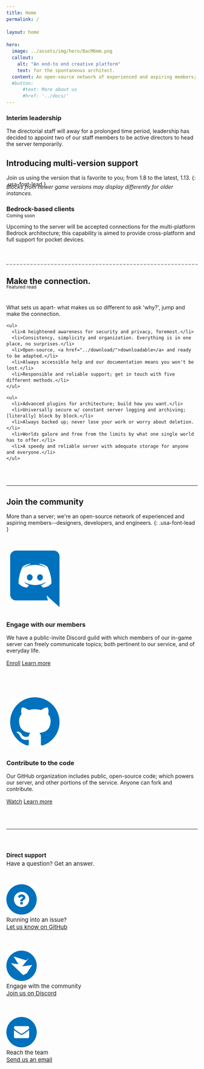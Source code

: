 ```yaml
---
title: Home
permalink: /

layout: home

hero:
  image: ../assets/img/hero/BacM6mm.png
  callout:
    alt: "An end-to end creative platform"
    text: for the spontaneous architect.
  content: An open-source network of experienced and aspiring members; designers, developers, and engineers establishing an environment for freedom.
  #button:
      #text: More about us
      #href: '../docs/'
---
```


<div class="usa-alert usa-alert-warning">
    <div class="usa-alert-body">
        <h3 class="usa-alert-heading">Interim leadership</h3>
        <p class="usa-alert-text">The directorial staff will away for a prolonged time period, leadership has decided to appoint two of our staff members to be active directors to head the server temporarily. </p>
    </div>
</div>

## Introducing multi-version support

Join us using the version that is favorite to you; from 1.8 to the latest, 1.13.
{: .usa-font-lead }

<h6 style="margin-top:-1.5rem; margin-bottom: 0; text-transform: none;">Blocks from newer game versions may display differently for older instances.</h6>

### Bedrock-based clients
<span class="usa-label" style="font-size: 12px; position: absolute; margin-top: -1rem;">Coming soon</span>

<p style="margin-top: 2em;">Upcoming to the server will be accepted connections for the multi-platform Bedrock architecture; this capability is aimed to provide cross-platform and full support for pocket devices.</p>

<hr style="margin-top: 3.5rem; border-top: 3px dashed #aeb0b5; background: #fff; color: #fff">

## Make the connection.
<span class="usa-label" style="font-size: 12px; position: absolute; margin-top: -1.4rem;">Featured read</span>

<p class="usa-font-lead" style="margin-top: 3rem;">What sets us apart- what makes us so different to ask 'why?', jump and make the connection.</p>

<div class="usa-grid-full">
  <div class="usa-width-one-third">

    <ul>
      <li>A heightened awareness for security and privacy, foremost.</li>
      <li>Consistency, simplicity and organization. Everything is in one place, no surprises.</li>
      <li>Open-source, <a href="../download/">downloadable</a> and ready to be adapted.</li>
      <li>Always accessible help and our documentation means you won't be lost.</li>
      <li>Responsible and reliable support; get in touch with five different methods.</li>
    </ul>

  </div>
  <div class="usa-width-one-third">

    <ul>
      <li>Advanced plugins for architecture; build how you want.</li>
      <li>Universally secure w/ constant server logging and archiving; [literally] block by block.</li>
      <li>Always backed up; never lose your work or worry about deletion.</li>
      <li>Worlds galore and free from the limits by what one single world has to offer.</li>
      <li>A speedy and reliable server with adequate storage for anyone and everyone.</li>
    </ul>

  </div>
</div>

<hr style="margin-top: 4rem;">

## Join the community
More than a server; we're an open-source network of experienced and aspiring members--designers, developers, and engineers.
{: .usa-font-lead }

<div class="usa-grid" style="padding-top: 1.5rem !important; padding: 0;">
	<div class="usa-width-one-sixth" style="max-width: 13rem; margin-right: 3rem;">
		<img class="footer-main-img" src="../assets/img/svg/discord.svg" alt="" style="width: 130px; padding: 10px;">
	</div>
	<div class="usa-width-five-sixths footer-content">
		<h3>Engage with our members</h3>
		<p style="margin-bottom: 1rem; max-width: 65rem;">We have a public-invite Discord guild with which members of our in-game server can freely communicate topics; both pertinent to our service, and of everyday life.</p>
		<a class="usa-button usa-button" href="../discord">Enroll</a>
    <a class="usa-button usa-button-secondary" href="../docs/#guild">Learn more</a>
        </div>
</div>

<div class="usa-grid" style="padding-top: 4.5rem !important; padding: 0;">
	<div class="usa-width-one-sixth" style="max-width: 13rem; margin-right: 3rem;">
		<img class="footer-main-img" src="../assets/img/svg/github.svg" alt="" style="width: 130px; padding: 10px;">
	</div>
	<div class="usa-width-five-sixths footer-content">
		<h3>Contribute to the code</h3>
		<p style="margin-bottom: 1rem; max-width: 65rem;">Our GitHub organization includes public, open-source code; which powers our server, and other portions of the service. Anyone can fork and contribute.</p>
		<a class="usa-button usa-button" href="../github">Watch</a>
    <a class="usa-button usa-button-secondary" href="../library/developer">Learn more</a>
        </div>
</div>

<hr style="margin-top: 4rem;">

<div class="usa-grid-full footer-contact-links" style="font-size: 15px !important;">
	<div class="usa-width-one-fourth" style="padding-top: 1.5rem; padding-bottom: 1rem;">
		<h4 style="margin-bottom: 0.2rem;">Direct support</h4>
		<p style="margin: 0;">Have a question? Get an answer.</p>
	</div>
	<div class="usa-width-one-fourth" style="padding-top: 1.5rem; padding-bottom: 1.5rem;">
		<div class="usa-media_block">
			<img class="usa-media_block-img" src="../assets/img/icons/icon-question.svg" alt="" style="padding-top: 0.3rem;">
			<div class="usa-media_block-body">
				<p style="margin: 0; font-size: 15px;">Running into an issue?</p>
				<a href="../github">Let us know on GitHub</a>
			</div>
		</div>
	</div>
	<div class="usa-width-one-fourth" style="padding-top: 1.5rem; padding-bottom: 1.5rem;">
		<div class="usa-media_block">
			<img class="usa-media_block-img" src="../assets/img/icons/icon-message.svg" alt="" style="padding-top: 0.3rem;">
			<div class="usa-media_block-body">
				<p style="margin: 0; font-size: 15px;">Engage with the community</p>
				<a href="../discord">Join us on Discord</a>
			</div>
		</div>
	</div>
	<div class="usa-width-one-fourth" style="padding-top: 1.5rem; padding-bottom: 1.5rem;">
		<div class="usa-media_block">
			<img class="usa-media_block-img" src="../assets/img/icons/icon-envelope.svg" alt="" style="padding-top: 0.3rem;">
			<div class="usa-media_block-body">
				<p style="margin: 0; font-size: 15px;">Reach the team</p>
				<a href="mailto:support@novelmc.net">Send us an email</a>
			</div>
		</div>
	</div>
</div>

